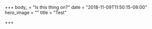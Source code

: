 +++
body_ = "Is this thing on?"
date = "2018-11-09T11:50:15-08:00"
hero_image = ""
title = "Test"

+++
